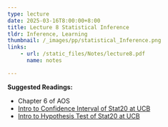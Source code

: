 ```yaml
---
type: lecture
date: 2025-03-16T8:00:00+8:00
title: Lecture 8 Statistical Inference
tldr: Inference, Learning
thumbnail: /_images/pp/statistical_Inference.png
links: 
    - url: /static_files/Notes/lecture8.pdf
      name: notes

---
```

**Suggested Readings:**

- Chapter 6 of AOS
- [Intro to Confidence Interval of Stat20 at UCB](https://stat20.berkeley.edu/fall-2024/3-generalization/08-confidence-intervals/notes.html)
- [Intro to Hypothesis Test of Stat20 at UCB](https://stat20.berkeley.edu/fall-2024/3-generalization/10-hypothesis-tests/notes.html)

